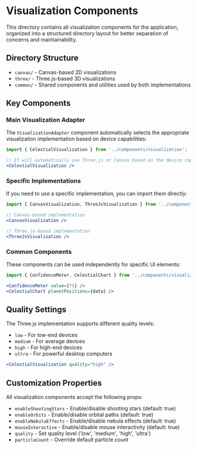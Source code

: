 # Visualization Components

This directory contains all visualization components for the application, organized into a structured directory layout for better separation of concerns and maintainability.

## Directory Structure

- `canvas/` - Canvas-based 2D visualizations
- `three/` - Three.js-based 3D visualizations
- `common/` - Shared components and utilities used by both implementations

## Key Components

### Main Visualization Adapter

The `VisualizationAdapter` component automatically selects the appropriate visualization implementation based on device capabilities:

```jsx
import { CelestialVisualization } from '../components/visualization';

// It will automatically use Three.js or Canvas based on the device capabilities
<CelestialVisualization />
```

### Specific Implementations

If you need to use a specific implementation, you can import them directly:

```jsx
import { CanvasVisualization, ThreeJsVisualization } from '../components/visualization';

// Canvas-based implementation
<CanvasVisualization />

// Three.js-based implementation
<ThreeJsVisualization />
```

### Common Components

These components can be used independently for specific UI elements:

```jsx
import { ConfidenceMeter, CelestialChart } from '../components/visualization';

<ConfidenceMeter value={75} />
<CelestialChart planetPositions={data} />
```

## Quality Settings

The Three.js implementation supports different quality levels:

- `low` - For low-end devices
- `medium` - For average devices
- `high` - For high-end devices
- `ultra` - For powerful desktop computers

```jsx
<CelestialVisualization quality="high" />
```

## Customization Properties

All visualization components accept the following props:

- `enableShootingStars` - Enable/disable shooting stars (default: true)
- `enableOrbits` - Enable/disable orbital paths (default: true)
- `enableNebulaEffects` - Enable/disable nebula effects (default: true)
- `mouseInteractive` - Enable/disable mouse interactivity (default: true)
- `quality` - Set quality level ('low', 'medium', 'high', 'ultra')
- `particleCount` - Override default particle count
